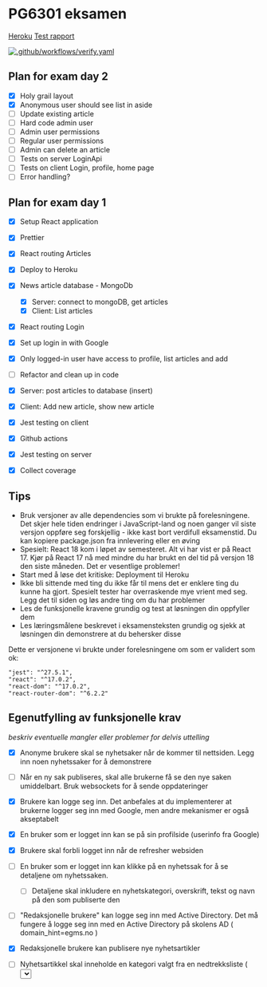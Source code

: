 # PG6301 eksamen <Express Yourself>

[Heroku](https://pgr6301-exam-gilajoanna.herokuapp.com)
[Test rapport](https://github.com/kristiania-pg6301-2022/pgr6301-exam-Gilajoanna/commit/e06a2f62ec9b76c08045a90d0cdc8e21df31a24e#commitcomment-72929877)
 
[![.github/workflows/verify.yaml](https://github.com/kristiania-pg6301-2022/pgr6301-exam-Gilajoanna/actions/workflows/verify.yaml/badge.svg)](https://github.com/kristiania-pg6301-2022/pgr6301-exam-Gilajoanna/actions/workflows/verify.yaml)

## Plan for exam day 2
* [x] Holy grail layout
* [x] Anonymous user should see list in aside
* [ ] Update existing article
* [ ] Hard code admin user
* [ ] Admin user permissions
* [ ] Regular user permissions
* [ ] Admin can delete an article
* [ ] Tests on server LoginApi
* [ ] Tests on client Login, profile, home page
* [ ] Error handling?

## Plan for exam day 1

* [x] Setup React application
* [x] Prettier
* [x] React routing Articles
* [x] Deploy to Heroku
* [x] News article database - MongoDb
  * [x] Server: connect to mongoDB, get articles
  * [x] Client: List articles
* [x] React routing Login
* [x] Set up login in with Google
* [x] Only logged-in user have access to profile, list articles and add

* [ ] Refactor and clean up in code
* [x] Server: post articles to database (insert)
* [x] Client: Add new article, show new article
* [x] Jest testing on client
* [x] Github actions
* [x] Jest testing on server
* [x] Collect coverage

## Tips

* Bruk versjoner av alle dependencies som vi brukte på forelesningene. Det skjer hele tiden endringer i JavaScript-land og noen ganger vil siste versjon oppføre seg forskjellig - ikke kast bort verdifull eksamenstid. Du kan kopiere package.json fra innlevering eller en øving
* Spesielt: React 18 kom i løpet av semesteret. Alt vi har vist er på React 17. Kjør på React 17 nå med mindre du har brukt en del tid på versjon 18 den siste måneden. Det er vesentlige problemer!
* Start med å løse det kritiske: Deployment til Heroku
* Ikke bli sittende med ting du ikke får til mens det er enklere ting du kunne ha gjort. Spesielt tester har overraskende mye vrient med seg. Legg det til siden og løs andre ting om du har problemer
* Les de funksjonelle kravene grundig og test at løsningen din oppfyller dem
* Les læringsmålene beskrevet i eksamensteksten grundig og sjekk at løsningen din demonstrere at du behersker disse

Dette er versjonene vi brukte under forelesningene om som er validert som ok:

```
"jest": "^27.5.1",
"react": "^17.0.2",
"react-dom": "^17.0.2",
"react-router-dom": "^6.2.2"
```


## Egenutfylling av funksjonelle krav

*beskriv eventuelle mangler eller problemer for delvis uttelling*

* [x] Anonyme brukere skal se nyhetsaker når de kommer til nettsiden. Legg inn noen nyhetssaker for å demonstrere
* [ ] Når en ny sak publiseres, skal alle brukerne få se den nye saken umiddelbart. Bruk websockets for å sende oppdateringer
* [x] Brukere kan logge seg inn. Det anbefales at du implementerer at brukerne logger seg inn med Google, men andre mekanismer er også akseptabelt
* [x] En bruker som er logget inn kan se på sin profilside (userinfo fra Google)
* [x] Brukere skal forbli logget inn når de refresher websiden
* [ ] En bruker som er logget inn kan klikke på en nyhetssak for å se detaljene om nyhetssaken. 
  * [ ] Detaljene skal inkludere en nyhetskategori, overskrift, tekst og navn på den som publiserte den
* [ ] "Redaksjonelle brukere" kan logge seg inn med Active Directory. Det må fungere å logge seg inn med en Active Directory på skolens AD ( domain_hint=egms.no )
* [x] Redaksjonelle brukere kan publisere nye nyhetsartikler
* [ ] Nyhetsartikkel skal inneholde en kategori valgt fra en nedtrekksliste ( <select> ), tittel ( <input> ) og tekst ( <textarea> )
* [ ] Dersom noen allerede har publisert en nyhetsartikkel med samme tittel skal serveren sende HTTP status kode 400 og en feilmelding
* [ ] Brukeren skal forhindres fra å sende inn en nyhetsartikkel som mangler kategori, tittel eller tekst
* [ ] En redaksjonell bruker skal kunne redigere en artikkel de selv har publisert
* [ ] Alle feil fra serves skal presenteres til bruker på en pen måte, med mulighet for brukeren til å prøve igjen.


## Må-krav til teknisk løsning
* [ ] Besvarelsen skal inneholde en README-fil med link til Heroku og test coverage. 
* [x] npm start skal starte server og klient. Concurrently og parcel anbefales
* [x] npm test skal kjøre tester. Testene skal ikke feile
* [x] Koden skal ha konsistent formattering. Prettier og Husky anbefales
* [x] Nettsidene skal ha god layout med CSS Grid (Holy Grail layout) og horisontal navigasjonsmeny. Brukeren må kunne navigere overalt uten å bruke "back" eller redigere URL
* [x] Serveren validerer at brukeren er logget inn
* [ ] Innleveringen skal være i form av en ZIP-fil. Maks størrelse på fila er 1MB Artikler skal lagres i MongoDB
* [x] Applikasjonen skal deployes til Heroku
* [x] Testene skal kjøre på Github Actions


## Bør-krav til teknisk løsning
* [x] Github Actions bør beregne testcoverage. Testdekningen bør være over 50%. Bruk collectCoverage för att inkludera alle filer. Kun genererte filer som coverage og dist skal ekskluderes.
* [x] Vi har fått en rabattkode som gjør det mulig å benytter coveralls. Du kan bruke denne eller
* [x] Brukeren ser kun menyvalg som de har tilgang til
* [x] Brukere som går til en side de ikke har tilgang til blir bedt om å logge inn 
* [x] Brukere bør alltid se listen over artikler når de navigerer seg rundt på sidene


## Egenutfylling av tekniske krav

* [x] Oppsett av package.json, parcel, express, prettier
  * *beskriv eventuelle mangler eller problemer for delvis uttelling*
* [x] React Router
  * *beskriv eventuelle mangler eller problemer for delvis uttelling*
* [x] Express app
  * *beskriv eventuelle mangler eller problemer for delvis uttelling*
* [x] Kommunikasjon mellom frontend (React) og backend (Express)
  * *beskriv eventuelle mangler eller problemer for delvis uttelling*
* [x] Deployment til Heroku
  * *beskriv eventuelle mangler eller problemer for delvis uttelling*
* [x] Bruk av MongoDB
  * *beskriv eventuelle mangler eller problemer for delvis uttelling*
* [x] OpenID Connect
  * *beskriv eventuelle mangler eller problemer for delvis uttelling*
* [ ] Web Sockets
  * *beskriv eventuelle mangler eller problemer for delvis uttelling*
* [x] Jest med dokumentert testdekning
  * *beskriv eventuelle mangler eller problemer for delvis uttelling*
 
